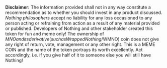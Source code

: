 

**Disclaimer:** The information provided shall not in any way constitute a recommendation as to whether you should invest in any product discussed. _Nothing philosophers_ accept no liability for any loss occasioned to any person acting or refraining from action as a result of any material provided or published.
 Developers of Nothing and other stakeholder created this token for fun and meme only! The ownership of $MNO and its derivative (such as Wrapped Nothing/$WMNO) coin does not give any right of return, vote, management or any other right. 
This is a MEME COIN and the name of the token portrays its worth excellently. Act accordingly, i.e. if you give half of it to someone else you will still have Nothing!
